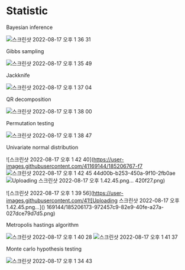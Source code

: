 # Statistic

Bayesian inference

![스크린샷 2022-08-17 오후 1 36 31](https://user-images.githubusercontent.com/41169144/185205556-13db1ab8-94b3-435c-9542-016891f4a74f.png)

Gibbs sampling

![스크린샷 2022-08-17 오후 1 35 49](https://user-images.githubusercontent.com/41169144/185205396-e3716bd2-469b-465a-af04-f49fda11827a.png)

Jackknife

![스크린샷 2022-08-17 오후 1 37 04](https://user-images.githubusercontent.com/41169144/185205640-d3b01a46-eaa9-4a65-bcf9-127971e364fe.png)

QR decomposition

![스크린샷 2022-08-17 오후 1 38 00](https://user-images.githubusercontent.com/41169144/185205833-12f0e115-908c-4da4-967a-6c95b4c0ff26.png)

Permutation testing

![스크린샷 2022-08-17 오후 1 38 47](https://user-images.githubusercontent.com/41169144/185205951-63d2fc5b-0781-4780-94e7-5241ca14078e.png)

Univariate normal distribution

![스크린샷 2022-08-17 오후 1 42 40](https://user-images.githubusercontent.com/41169144/185206767-f7
![스크린샷 2022-08-17 오후 1 42 45](https://user-images.githubusercontent.com/41169144/185206881-1361f201-dfa2-42b5-98ee-01857ff3c680.png)
44d00b-b253-450a-9f10-2fb0ae
![Uploading 스크린샷 2022-08-17 오후 1.42.45.png…]()
420f27.png)

![스크린샷 2022-08-17 오후 1 39 56](https://user-images.githubusercontent.com/41![Uploading 스크린샷 2022-08-17 오후 1.42.45.png…]()
169144/185206173-972457c9-82e9-40fe-a27a-027dce79d7d5.png)


Metropolis hastings algorithm

![스크린샷 2022-08-17 오후 1 40 28](https://user-images.githubusercontent.com/41169144/185206270-63c65e3e-5dd2-46fb-9af9-621300ccbeac.png)
![스크린샷 2022-08-17 오후 1 41 37](https://user-images.githubusercontent.com/41169144/185206497-ca1dea02-ba68-412f-b1fd-db9a45c6d504.png)


Monte carlo hypothesis testing

![스크린샷 2022-08-17 오후 1 34 43](https://user-images.githubusercontent.com/41169144/185205206-331a757a-f2b2-4069-b945-4d0319d9563e.png)
